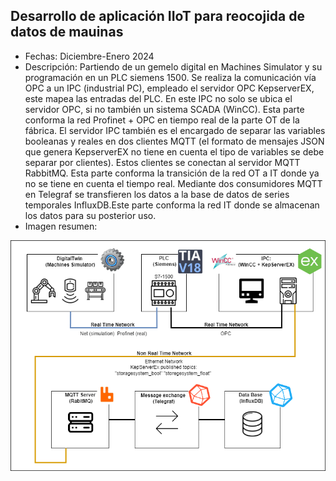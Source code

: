 ## Desarrollo de aplicación IIoT para reocojida de datos de mauinas
<ul>
    <li>Fechas: Diciembre-Enero 2024</li>
    <li>Descripción: Partiendo de un gemelo digital en Machines Simulator y su programación en un PLC siemens 1500. Se realiza la comunicación vía OPC a un IPC (industrial PC), empleado el servidor OPC KepserverEX, este mapea las entradas del PLC. En este IPC no solo se ubica el servidor OPC, si no también un sistema SCADA (WinCC). Esta parte conforma la red Profinet + OPC en tiempo real de la parte OT de la fábrica.
El servidor IPC también es el encargado de separar las variables booleanas y reales en dos clientes MQTT (el formato de mensajes JSON que genera KepserverEX no tiene en cuenta el tipo de variables se debe separar por clientes). Estos clientes se conectan al servidor MQTT RabbitMQ. Esta parte conforma la transición de la red OT a IT donde ya no se tiene en cuenta el tiempo real.
Mediante dos consumidores MQTT en Telegraf se transfieren los datos a la base de datos de series temporales InfluxDB.Este parte conforma la red IT donde se almacenan los datos para su posterior uso. 
</li>
    <li>Imagen resumen:</li>
</ul>

![foto](https://github.com/asier-vega-gutierrez/SmartFactory/blob/main/net.png)
